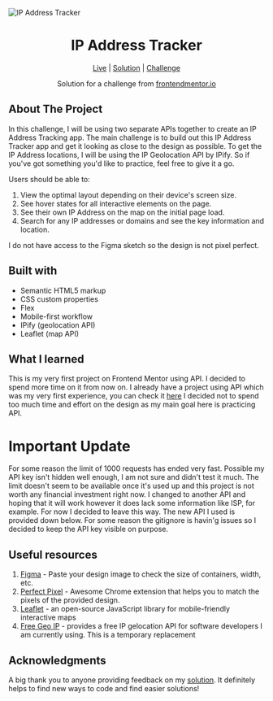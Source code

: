 ![IP Address Tracker](https://github.com/catherineisonline/ip-address-tracker-frontendmentor/blob/main/images/project-preview.png?raw=true)


<h1 align="center">IP Address Tracker</h1>

<div align="center">

[Live](https://catherineisonline.github.io/ip-address-tracker-frontendmentor/)
| [Solution](https://www.frontendmentor.io/solutions/ip-address-tracker-02_5ChONI)
| [Challenge](https://www.frontendmentor.io/challenges/ip-address-tracker-I8-0yYAH0)

Solution for a challenge from [frontendmentor.io](https://www.frontendmentor.io/)

</div>




## About The Project

In this challenge, I will be using two separate APIs together to create an IP Address Tracking app.
The main challenge is to build out this IP Address Tracker app and get it looking as close to the design as possible. To get the IP Address locations, I will be using the IP Geolocation API by IPify. So if you've got something you'd like to practice, feel free to give it a go.


Users should be able to:
1. View the optimal layout depending on their device's screen size.
2. See hover states for all interactive elements on the page.
3. See their own IP Address on the map on the initial page load.
4. Search for any IP addresses or domains and see the key information and location.


I do not have access to the Figma sketch so the design is not pixel perfect.




## Built with 

- Semantic HTML5 markup
- CSS custom properties
- Flex
- Mobile-first workflow
- IPify (geolocation API)
- Leaflet (map API)

## What I learned
This is my very first project on Frontend Mentor using API. I decided to spend more time on it from now on. I already have a project using API which was my very first experience, you can check it [here](https://github.com/catherineisonline/covid19-awareness) I decided not to spend too much time and effort on the design as my main goal here is practicing API.

# Important Update

For some reason the limit of 1000 requests has ended very fast. Possible my API key isn't hidden well enough, I am not sure and didn't test it much. The limit doesn't seem to be available once it's used up and this project is not worth any financial investment right now. I changed to another API and hoping that it will work however it does lack some information like ISP, for example. For now I decided to leave this way. The new API I used is provided down below. 
For some reason the gitignore is havin'g issues so I decided to keep the API key visible on purpose. 

## Useful resources

1. [Figma](https://www.figma.com/) - Paste your design image to check the size of containers, width, etc.
2. [Perfect Pixel](https://chrome.google.com/webstore/detail/perfectpixel-by-welldonec/dkaagdgjmgdmbnecmcefdhjekcoceebi) - Awesome Chrome extension that helps you to match the pixels of the provided design.
4. [Leaflet](https://geo.ipify.org/) - an open-source JavaScript library for mobile-friendly interactive maps
5. [Free Geo IP](https://ipgeolocation.io/) - provides a free IP gelocation API for software developers I am currently using. This is a temporary replacement



## Acknowledgments

A big thank you to anyone providing feedback on my [solution](https://www.frontendmentor.io/solutions/ip-address-tracker-02_5ChONI). It definitely helps to find new ways to code and find easier solutions! 
